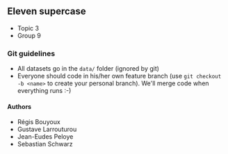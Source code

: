 ## Eleven supercase
- Topic 3
- Group 9

### Git guidelines

- All datasets go in the `data/` folder (ignored by git)
- Everyone should code in his/her own feature branch (use `git checkout -b <name>` to create your personal branch). We'll merge code when everything runs :-)

#### Authors

- Régis Bouyoux
- Gustave Larrouturou
- Jean-Eudes Peloye
- Sebastian Schwarz
